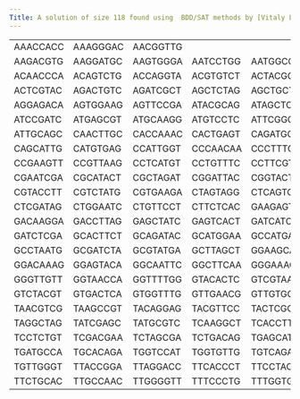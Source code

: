 ```yaml
---
Title: A solution of size 118 found using  BDD/SAT methods by [Vitaly Lagoon](mailto:lagoon@cadence.com).
---
```


<TABLE>
<TR> <TD>AAACCACC</TD> <TD>AAAGGGAC</TD> <TD>AACGGTTG</TD></TR>
<TR> <TD>AAGACGTG</TD> <TD>AAGGATGC</TD> <TD>AAGTGGGA</TD> <TD>AATCCTGG</TD> <TD>AATGGCCT</TD> </TR>
<TR> <TD>ACAACCCA</TD> <TD>ACAGTCTG</TD> <TD>ACCAGGTA</TD> <TD>ACGTGTCT</TD> <TD>ACTACGGT</TD> </TR>
<TR> <TD>ACTCGTAC</TD> <TD>AGACTGTC</TD> <TD>AGATCGCT</TD> <TD>AGCTCTAG</TD> <TD>AGCTGCTT</TD> </TR>
<TR> <TD>AGGAGACA</TD> <TD>AGTGGAAG</TD> <TD>AGTTCCGA</TD> <TD>ATACGCAG</TD> <TD>ATAGCTCG</TD> </TR>
<TR> <TD>ATCCGATC</TD> <TD>ATGAGCGT</TD> <TD>ATGCAAGG</TD> <TD>ATGTCCTC</TD> <TD>ATTCGGCA</TD> </TR>
<TR> <TD>ATTGCAGC</TD> <TD>CAACTTGC</TD> <TD>CACCAAAC</TD> <TD>CACTGAGT</TD> <TD>CAGATGCA</TD> </TR>
<TR> <TD>CAGCATTG</TD> <TD>CATGTGAG</TD> <TD>CCATTGGT</TD> <TD>CCCAACAA</TD> <TD>CCCTTTCA</TD> </TR>
<TR> <TD>CCGAAGTT</TD> <TD>CCGTTAAG</TD> <TD>CCTCATGT</TD> <TD>CCTGTTTC</TD> <TD>CCTTCGTA</TD> </TR>
<TR> <TD>CGAATCGA</TD> <TD>CGCATACT</TD> <TD>CGCTAGAT</TD> <TD>CGGATTAC</TD> <TD>CGGTACTA</TD> </TR>
<TR> <TD>CGTACCTT</TD> <TD>CGTCTATG</TD> <TD>CGTGAAGA</TD> <TD>CTAGTAGG</TD> <TD>CTCAGTGA</TD> </TR>
<TR> <TD>CTCGATAG</TD> <TD>CTGGAATC</TD> <TD>CTGTTCCT</TD> <TD>CTTCTCAC</TD> <TD>GAAGAGTG</TD> </TR>
<TR> <TD>GACAAGGA</TD> <TD>GACCTTAG</TD> <TD>GAGCTATC</TD> <TD>GAGTCACT</TD> <TD>GATCATCC</TD> </TR>
<TR> <TD>GATCTCGA</TD> <TD>GCACTTCT</TD> <TD>GCAGATAC</TD> <TD>GCATGGAA</TD> <TD>GCCATGAT</TD> </TR>
<TR> <TD>GCCTAATG</TD> <TD>GCGATCTA</TD> <TD>GCGTATGA</TD> <TD>GCTTAGCT</TD> <TD>GGAAGCAT</TD> </TR>
<TR> <TD>GGACAAAG</TD> <TD>GGAGTACA</TD> <TD>GGCAATTC</TD> <TD>GGCTTCAA</TD> <TD>GGGAAAGT</TD> </TR>
<TR> <TD>GGGTTGTT</TD> <TD>GGTAACCA</TD> <TD>GGTTTTGG</TD> <TD>GTACACTC</TD> <TD>GTCGTAAC</TD> </TR>
<TR> <TD>GTCTACGT</TD> <TD>GTGACTCA</TD> <TD>GTGGTTTG</TD> <TD>GTTGAACG</TD> <TD>GTTGTGGT</TD> </TR>
<TR> <TD>TAACGTCG</TD> <TD>TAAGCCGT</TD> <TD>TACAGGAG</TD> <TD>TACGTTCC</TD> <TD>TACTCGCA</TD> </TR>
<TR> <TD>TAGGCTAG</TD> <TD>TATCGAGC</TD> <TD>TATGCGTC</TD> <TD>TCAAGGCT</TD> <TD>TCACCTTC</TD> </TR>
<TR> <TD>TCCTCTGT</TD> <TD>TCGACGAA</TD> <TD>TCTAGCGA</TD> <TD>TCTGACAG</TD> <TD>TGAGCATG</TD> </TR>
<TR> <TD>TGATGCCA</TD> <TD>TGCACAGA</TD> <TD>TGGTCCAT</TD> <TD>TGGTGTTG</TD> <TD>TGTCAGAC</TD> </TR>
<TR> <TD>TGTTGGGT</TD> <TD>TTACCGGA</TD> <TD>TTAGGACC</TD> <TD>TTCACCCT</TD> <TD>TTCCTACG</TD> </TR>
<TR> <TD>TTCTGCAC</TD> <TD>TTGCCAAC</TD> <TD>TTGGGGTT</TD> <TD>TTTCCCTG</TD> <TD>TTTGGTGG</TD> </TR>
</TABLE>